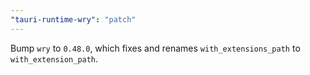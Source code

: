 ```yaml
---
"tauri-runtime-wry": "patch"
---
```


Bump `wry` to `0.48.0`, which fixes and renames `with_extensions_path` to `with_extension_path`.
